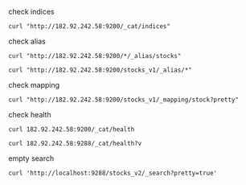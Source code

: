 check indices

```
curl "http://182.92.242.58:9200/_cat/indices"
```

check alias

```
curl "http://182.92.242.58:9200/*/_alias/stocks"
```

```
curl "http://182.92.242.58:9200/stocks_v1/_alias/*"
```

check mapping

```
curl "http://182.92.242.58:9200/stocks_v1/_mapping/stock?pretty"
```

check health

```
curl 182.92.242.58:9200/_cat/health
```

```
curl 182.92.242.58:9288/_cat/health?v
```

empty search

```
curl 'http://localhost:9288/stocks_v2/_search?pretty=true'
```